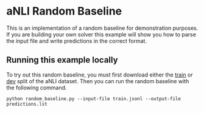 # aNLI Random Baseline

This is an implementation of a random baseline for demonstration purposes.
If you are building your own solver this example will show you how to parse the input file and write predictions in the correct format.

## Running this example locally

To try out this random baseline, you must first download either the [train](https://storage.googleapis.com/ai2-alexandria/public/alpha-nli/train.jsonl) or [dev](https://storage.googleapis.com/ai2-alexandria/public/alpha-nli/valid.jsonl) split of the aNLI dataset.  Then you can run the random baseline with the following command.

```
python random_baseline.py --input-file train.jsonl --output-file predictions.lst
```
